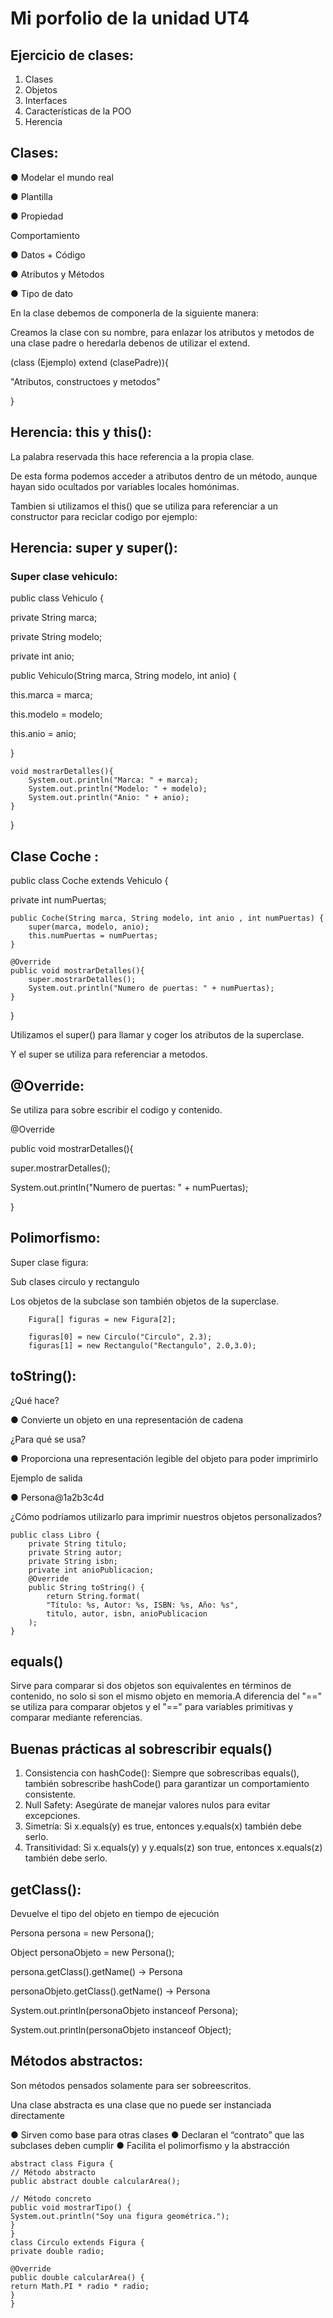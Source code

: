 # Mi porfolio de la unidad UT4

## Ejercicio de clases:

1. Clases
2. Objetos
3. Interfaces
4. Características de la POO
5. Herencia

## Clases:

● Modelar el mundo real

● Plantilla

● Propiedad

Comportamiento

● Datos + Código

● Atributos y Métodos

● Tipo de dato

En la clase debemos de componerla de la siguiente manera:

Creamos la clase con su nombre, para enlazar los atributos y metodos de una clase padre o heredarla debenos de utilizar el extend.

(class (Ejemplo) extend (clasePadre)){

"Atributos, constructoes y metodos"

}

## Herencia: this y this():

La palabra reservada this hace referencia a la propia clase.

De esta forma podemos acceder a atributos dentro de un método,
aunque hayan sido ocultados por variables locales homónimas.

Tambien si utilizamos el this() que se utiliza para referenciar a un constructor para reciclar codigo por ejemplo:


## Herencia: super y super():

### Super clase vehiculo:

public class Vehiculo {

private String marca;

private String modelo;

private int anio;

public Vehiculo(String marca, String modelo, int anio) {

this.marca = marca;

this.modelo = modelo;

this.anio = anio;

}

    void mostrarDetalles(){
        System.out.println("Marca: " + marca);
        System.out.println("Modelo: " + modelo);
        System.out.println("Anio: " + anio);
    }
}

## Clase Coche :

public class Coche extends Vehiculo {

private int numPuertas;

    public Coche(String marca, String modelo, int anio , int numPuertas) {
        super(marca, modelo, anio);
        this.numPuertas = numPuertas;
    }

    @Override
    public void mostrarDetalles(){
        super.mostrarDetalles();
        System.out.println("Numero de puertas: " + numPuertas);
    }


}

Utilizamos el super() para llamar y coger los atributos de la superclase.

Y el super se utiliza para referenciar a metodos.

## @Override:

Se utiliza para sobre escribir el codigo y contenido.

@Override

public void mostrarDetalles(){

super.mostrarDetalles();

System.out.println("Numero de puertas: " + numPuertas);

}

## Polimorfismo:

Super clase figura:

Sub clases circulo y rectangulo

Los objetos de la subclase son también objetos de la superclase.

        Figura[] figuras = new Figura[2];

        figuras[0] = new Circulo("Circulo", 2.3);
        figuras[1] = new Rectangulo("Rectangulo", 2.0,3.0);

## toString():

¿Qué hace?

● Convierte un objeto en una representación de cadena

¿Para qué se usa?

● Proporciona una representación legible del objeto para poder imprimirlo

Ejemplo de salida

● Persona@1a2b3c4d

¿Cómo podríamos utilizarlo para imprimir nuestros objetos personalizados?

    public class Libro {
        private String titulo;
        private String autor;
        private String isbn;
        private int anioPublicacion;
        @Override
        public String toString() {
            return String.format(
            "Título: %s, Autor: %s, ISBN: %s, Año: %s",
            titulo, autor, isbn, anioPublicacion
        );
    }

## equals()

Sirve para comparar si dos objetos son equivalentes en
términos de contenido, no solo si son el mismo objeto en
memoria.A diferencia del "==" se utiliza para comparar objetos y el "==" 
para variables primitivas y comparar mediante referencias.

## Buenas prácticas al sobrescribir equals()


1. Consistencia con hashCode(): Siempre que sobrescribas
   equals(), también sobrescribe hashCode() para garantizar un
   comportamiento consistente.
2. Null Safety: Asegúrate de manejar valores nulos para evitar
   excepciones.
3. Simetría: Si x.equals(y) es true, entonces y.equals(x)
   también debe serlo.
4. Transitividad: Si x.equals(y) y y.equals(z) son true, entonces
   x.equals(z) también debe serlo.

## getClass():

Devuelve el tipo del objeto en tiempo de ejecución

Persona persona = new Persona();

Object personaObjeto = new Persona();

persona.getClass().getName() -> Persona

personaObjeto.getClass().getName() -> Persona

System.out.println(personaObjeto instanceof Persona);

System.out.println(personaObjeto instanceof Object);

## Métodos abstractos:

Son métodos pensados solamente para ser sobreescritos.

Una clase abstracta es una clase que no puede ser instanciada directamente

● Sirven como base para otras clases
● Declaran el “contrato” que las subclases deben cumplir
● Facilita el polimorfismo y la abstracción

    abstract class Figura {
    // Método abstracto
    public abstract double calcularArea();

    // Método concreto
    public void mostrarTipo() {
    System.out.println("Soy una figura geométrica.");
    }
    }
    class Circulo extends Figura {
    private double radio;

    @Override
    public double calcularArea() {
    return Math.PI * radio * radio;
    }
    }


